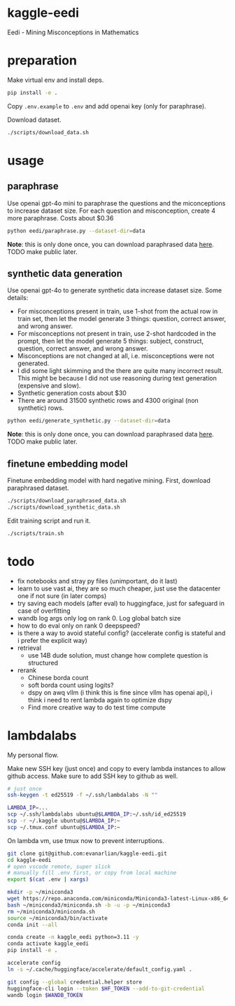 # kaggle-eedi
Eedi - Mining Misconceptions in Mathematics


# preparation
Make virtual env and install deps.
```bash
pip install -e .
```
Copy `.env.example` to `.env` and add openai key (only for paraphrase).

Download dataset.
```bash
./scripts/download_data.sh
```

# usage
## paraphrase
Use openai gpt-4o mini to paraphrase the questions and the miconceptions to increase dataset size. For each question and misconception, create 4 more paraphrase. Costs about $0.36
```bash
python eedi/paraphrase.py --dataset-dir=data
```
**Note**: this is only done once, you can download paraphrased data [here](https://www.kaggle.com/datasets/evanarlian/eedi-paraphrased). TODO make public later.

## synthetic data generation
Use openai gpt-4o to generate synthetic data increase dataset size. Some details:
* For misconceptions present in train, use 1-shot from the actual row in train set, then let the model generate 3 things: question, correct answer, and wrong answer.
* For misconceptions not present in train, use 2-shot hardcoded in the prompt, then let the model generate 5 things: subject, construct, question, correct answer, and wrong answer.
* Misconceptions are not changed at all, i.e. misconceptions were not generated.
* I did some light skimming and the there are quite many incorrect result. This might be because I did not use reasoning during text generation (expensive and slow).
* Synthetic generation costs about $30
* There are around 31500 synthetic rows and 4300 original (non synthetic) rows.
```bash
python eedi/generate_synthetic.py --dataset-dir=data 
```
**Note**: this is only done once, you can download paraphrased data [here](https://www.kaggle.com/datasets/evanarlian/eedi-synthetic). TODO make public later.

## finetune embedding model
Finetune embedding model with hard negative mining. First, download paraphrased dataset.
```bash
./scripts/download_paraphrased_data.sh
./scripts/download_synthetic_data.sh
```
Edit training script and run it.
```bash
./scripts/train.sh
```


# todo
* fix notebooks and stray py files (unimportant, do it last) 
* learn to use vast ai, they are so much cheaper, just use the datacenter one if not sure (in later comps)
* try saving each models (after eval) to huggingface, just for safeguard in case of overfitting
* wandb log args only log on rank 0. Log global batch size
* how to do eval only on rank 0 deepspeed?
* is there a way to avoid stateful config? (accelerate config is stateful and i prefer the explicit way)
* retrieval
  * use 14B dude solution, must change how complete question is structured
* rerank
  * Chinese borda count
  * soft borda count using logits?
  * dspy on awq vllm (i think this is fine since vllm has openai api), i think i need to rent lambda again to optimize dspy
  * Find more creative way to do test time compute


# lambdalabs
My personal flow.

Make new SSH key (just once) and copy to every lambda instances to allow github access. Make sure to add SSH key to github as well.
```bash
# just once
ssh-keygen -t ed25519 -f ~/.ssh/lambdalabs -N ""

LAMBDA_IP=...
scp ~/.ssh/lambdalabs ubuntu@$LAMBDA_IP:~/.ssh/id_ed25519
scp -r ~/.kaggle ubuntu@$LAMBDA_IP:~
scp ~/.tmux.conf ubuntu@$LAMBDA_IP:~
```

On lambda vm, use tmux now to prevent interruptions.
```bash
git clone git@github.com:evanarlian/kaggle-eedi.git
cd kaggle-eedi
# open vscode remote, super slick
# manually fill .env first, or copy from local machine
export $(cat .env | xargs)
```

```bash
mkdir -p ~/miniconda3
wget https://repo.anaconda.com/miniconda/Miniconda3-latest-Linux-x86_64.sh -O ~/miniconda3/miniconda.sh
bash ~/miniconda3/miniconda.sh -b -u -p ~/miniconda3
rm ~/miniconda3/miniconda.sh
source ~/miniconda3/bin/activate
conda init --all
```

```bash
conda create -n kaggle_eedi python=3.11 -y
conda activate kaggle_eedi
pip install -e .
```

```bash
accelerate config
ln -s ~/.cache/huggingface/accelerate/default_config.yaml .
```

```bash
git config --global credential.helper store
huggingface-cli login --token $HF_TOKEN --add-to-git-credential
wandb login $WANDB_TOKEN
```